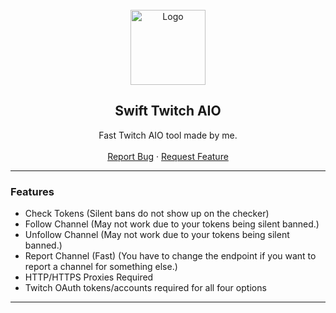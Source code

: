 <div id="top"></div>

<br/>
<div align="center">
  <a href="https://github.com/kiIogram/GitHub-Username-Checker">
    <img src="https://i.imgur.com/ryerF6W.png" alt="Logo" width="120" height="120">
  </a>
  
  <h2 align="center">Swift Twitch AIO</h3>

  <p align="center">
    Fast Twitch AIO tool made by me. 
    <br />
    <br />
    <a href="https://github.com/kiIogram/Discord-Report-Bot/issues">Report Bug</a>
    ·
    <a href="https://github.com/kiIogram/Discord-Report-Bot/issues">Request Feature</a>
  </p>
</div>
  
---------------------------------------

### Features
* Check Tokens (Silent bans do not show up on the checker)
* Follow Channel (May not work due to your tokens being silent banned.)
* Unfollow Channel (May not work due to your tokens being silent banned.)
* Report Channel (Fast) (You have to change the endpoint if you want to report a channel for something else.)
* HTTP/HTTPS Proxies Required 
* Twitch OAuth tokens/accounts required for all four options

---------------------------------------
